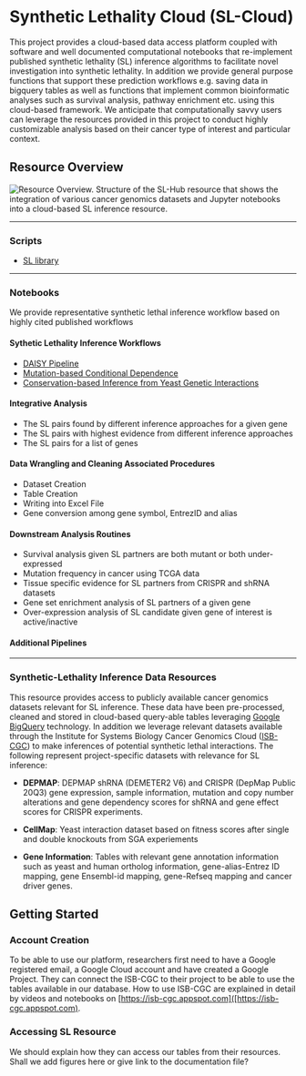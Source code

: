 # Synthetic Lethality Cloud (SL-Cloud)

This project provides a cloud-based data access platform coupled with software and well documented computational notebooks that re-implement published synthetic lethality (SL) inference algorithms to facilitate novel investigation into synthetic lethality. In addition  we provide general purpose functions that support these prediction workflows e.g. saving data in bigquery tables as well as functions that implement common bioinformatic analyses such as  survival analysis, pathway enrichment etc. using this cloud-based framework. We anticipate that computationally savvy users can leverage the resources provided in this project to conduct highly customizable analysis based on their cancer type of interest and particular context. 

## Resource Overview
![Resource Overview. Structure of the SL-Hub resource that shows the integration of various cancer genomics datasets and Jupyter notebooks into a cloud-based SL inference resource. ](https://github.com/bhrtrcn/SyntheticLethality/blob/master/figures/slhub_overview.png)

***
### Scripts
- [SL library](https://github.com/bhrtrcn/SyntheticLethality/blob/c7bf444b2eece46777dd545b52f18cd4150d0153/scripts/SL_library.py)
***

### Notebooks
We provide representative synthetic lethal inference workflow based on highly cited published workflows

#### Sythetic Lethality Inference Workflows 

- [DAISY Pipeline](https://github.com/IlyaLab/SL-Cloud/blob/main/DAISY_pipeline/DAISY_from_library.ipynb) 
- [Mutation-based Conditional Dependence](https://github.com/bhrtrcn/SyntheticLethality/blob/c7bf444b2eece46777dd545b52f18cd4150d0153/Notebooks/mutation_based_conditional_dependence_pipeline/SL-mut-crispr.ipynb)
- [Conservation-based Inference from Yeast Genetic Interactions](https://github.com/bhrtrcn/SyntheticLethality/blob/c7bf444b2eece46777dd545b52f18cd4150d0153/Notebooks/leveraging_conservation_pipeline/YeastOrtholog_SL_pairs.ipynb)

#### Integrative Analysis
- The SL pairs found by different inference approaches for a given gene 
- The SL pairs with highest evidence from different inference approaches
- The SL pairs for a list of genes

#### Data Wrangling and Cleaning Associated Procedures 
- Dataset Creation
- Table Creation
- Writing into Excel File
- Gene conversion among gene symbol, EntrezID and alias 

#### Downstream Analysis Routines

- Survival analysis given SL partners are both mutant or both under-expressed
- Mutation frequency in cancer using TCGA data
- Tissue specific evidence for SL partners from CRISPR and shRNA datasets
- Gene set enrichment analysis of SL partners of a given gene
- Over-expression analysis of SL candidate given gene of interest is active/inactive 


#### Additional Pipelines 

***

### Synthetic-Lethality Inference Data Resources
This resource provides access to publicly available cancer genomics datasets relevant for SL inference. These data have been pre-processed, cleaned and stored in cloud-based query-able tables leveraging [Google BigQuery](https://cloud.google.com/bigquery)  technology. In addition we leverage relevant datasets available through the Institute for Systems Biology Cancer Genomics Cloud ([ISB-CGC](https://isb-cgc.appspot.com/)) to make inferences of potential synthetic lethal interactions. 
The following represent project-specific datasets with relevance for SL inference:

- **DEPMAP**: DEPMAP shRNA (DEMETER2 V6) and CRISPR (DepMap Public 20Q3) gene expression, sample information, mutation and copy number alterations and gene dependency scores for shRNA and gene effect scores for CRISPR experiments.

- **CellMap**: Yeast interaction dataset based on fitness scores after single and double knockouts from SGA experiements

- **Gene Information**: Tables with relevant gene annotation information such as yeast and human ortholog information, gene-alias-Entrez ID mapping, gene Ensembl-id mapping, gene-Refseq mapping and  cancer driver genes.

## Getting Started

### Account Creation
To be able to use our platform, researchers first need to have a Google registered email, a Google Cloud account and have created a Google Project. They can connect the ISB-CGC to their project to be able to use the tables available in our database. How to use ISB-CGC are explained in detail by videos and notebooks on  [https://isb-cgc.appspot.com]([https://isb-cgc.appspot.com).


### Accessing SL Resource

We should explain how they can access our tables from their resources. 
Shall we add figures here or give link to the documentation file?
